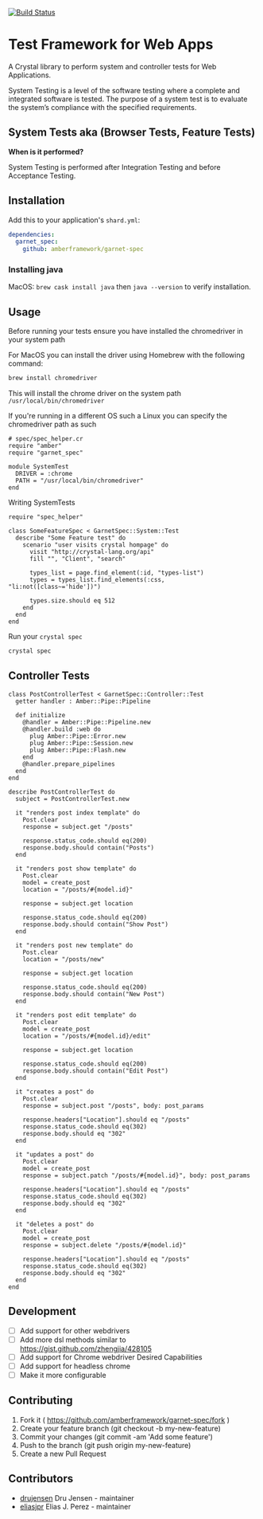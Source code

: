 [![Build Status](https://travis-ci.org/amberframework/garnet-spec.svg?branch=master)](https://travis-ci.org/amberframework/garnet-spec)
# Test Framework for Web Apps

A Crystal library to perform system and controller tests for Web Applications.

System Testing is a level of the software testing where a complete and integrated
software is tested. The purpose of a system test is to evaluate the system’s compliance
with the specified requirements.


## System Tests aka (Browser Tests, Feature Tests)
**When is it performed?**

System Testing is performed after Integration Testing and before Acceptance Testing.

## Installation

Add this to your application's `shard.yml`:

```yaml
dependencies:
  garnet_spec:
    github: amberframework/garnet-spec
```

### Installing java

MacOS: `brew cask install java` then `java --version` to verify installation.

## Usage

Before running your tests ensure you have installed the chromedriver in your system path

For MacOS you can install the driver using Homebrew with the following command:
```bash
brew install chromedriver
```

This will install the chrome driver on the system path `/usr/local/bin/chromedriver`

If you're running in a different OS such a Linux you can specify the chromedriver path as such

```crystal
# spec/spec_helper.cr
require "amber"
require "garnet_spec"

module SystemTest
  DRIVER = :chrome
  PATH = "/usr/local/bin/chromedriver"
end
```

Writing SystemTests
```crystal
require "spec_helper"

class SomeFeatureSpec < GarnetSpec::System::Test
  describe "Some Feature test" do
    scenario "user visits crystal hompage" do
      visit "http://crystal-lang.org/api"
      fill "", "Client", "search"

      types_list = page.find_element(:id, "types-list")
      types = types_list.find_elements(:css, "li:not([class~='hide'])")

      types.size.should eq 512
    end
  end
end
```

Run your `crystal spec`
```bash
crystal spec
```

## Controller Tests


```crystal
class PostControllerTest < GarnetSpec::Controller::Test
  getter handler : Amber::Pipe::Pipeline

  def initialize
    @handler = Amber::Pipe::Pipeline.new
    @handler.build :web do
      plug Amber::Pipe::Error.new
      plug Amber::Pipe::Session.new
      plug Amber::Pipe::Flash.new
    end
    @handler.prepare_pipelines
  end
end
```

```crystal
describe PostControllerTest do
  subject = PostControllerTest.new

  it "renders post index template" do
    Post.clear
    response = subject.get "/posts"

    response.status_code.should eq(200)
    response.body.should contain("Posts")
  end

  it "renders post show template" do
    Post.clear
    model = create_post
    location = "/posts/#{model.id}"

    response = subject.get location

    response.status_code.should eq(200)
    response.body.should contain("Show Post")
  end

  it "renders post new template" do
    Post.clear
    location = "/posts/new"

    response = subject.get location

    response.status_code.should eq(200)
    response.body.should contain("New Post")
  end

  it "renders post edit template" do
    Post.clear
    model = create_post
    location = "/posts/#{model.id}/edit"

    response = subject.get location

    response.status_code.should eq(200)
    response.body.should contain("Edit Post")
  end

  it "creates a post" do
    Post.clear
    response = subject.post "/posts", body: post_params

    response.headers["Location"].should eq "/posts"
    response.status_code.should eq(302)
    response.body.should eq "302"
  end

  it "updates a post" do
    Post.clear
    model = create_post
    response = subject.patch "/posts/#{model.id}", body: post_params

    response.headers["Location"].should eq "/posts"
    response.status_code.should eq(302)
    response.body.should eq "302"
  end

  it "deletes a post" do
    Post.clear
    model = create_post
    response = subject.delete "/posts/#{model.id}"

    response.headers["Location"].should eq "/posts"
    response.status_code.should eq(302)
    response.body.should eq "302"
  end
end

```



## Development

- [  ] Add support for other webdrivers
- [  ] Add more dsl methods similar to https://gist.github.com/zhengjia/428105
- [  ] Add support for Chrome webdriver Desired Capabilities
- [  ] Add support for headless chrome
- [  ] Make it more configurable

## Contributing

1. Fork it ( https://github.com/amberframework/garnet-spec/fork )
2. Create your feature branch (git checkout -b my-new-feature)
3. Commit your changes (git commit -am 'Add some feature')
4. Push to the branch (git push origin my-new-feature)
5. Create a new Pull Request

## Contributors

- [drujensen](https://github.com/drujensen) Dru Jensen - maintainer
- [eliasjpr](https://github.com/eliasjpr) Elias J. Perez - maintainer
